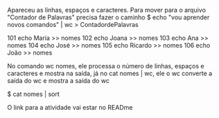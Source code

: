 
Apareceu as linhas, espaços e caracteres. Para mover para o arquivo "Contador de Palavras" precisa fazer o caminho $ echo "vou aprender novos comandos" | wc > ContadordePalavras

101 echo Maria >> nomes 102 echo Joana >> nomes 103 echo Ana >> nomes 104 echo José >> nomes 105 echo Ricardo >> nomes 106 echo João >> nomes

No comando wc nomes, ele processa o número de linhas, espaços e caracteres e mostra na saída, já no cat nomes | wc, ele o wc converte a saída do wc e mostra a saída do wc

$ cat nomes | sort

O link para a atividade vai estar no READme
